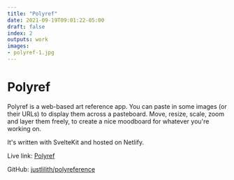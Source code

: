 ```yaml
---
title: "Polyref"
date: 2021-09-19T09:01:22-05:00
draft: false
index: 2
outputs: work
images:
- polyref-1.jpg
---
```


# Polyref

Polyref is a web-based art reference app. You can paste in some images (or their URLs) to display them across a pasteboard. Move, resize, scale, zoom and layer them freely, to create a nice moodboard for whatever you're working on.

It's written with SvelteKit and hosted on Netlify.

Live link: [Polyref](https://www.polyref.cc/)

GitHub: [justlilith/polyreference](https://github.com/justlilith/polyreference/)